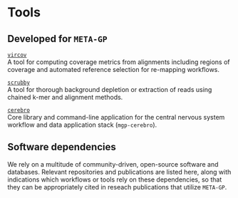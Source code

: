 # Tools

## Developed for `META-GP`

[`vircov`](vircov.md)  
A tool for computing coverage metrics from alignments including regions of coverage and automated reference selection for re-mapping workflows.

[`scrubby`](scrubby.md)  
A tool for thorough background depletion or extraction of reads using chained k-mer and alignment methods.

[`cerebro`](mgp-cerebro.md)  
Core library and command-line application for the central nervous system workflow and data application stack (`mgp-cerebro`).

## Software dependencies

We rely on a multitude of community-driven, open-source software and databases. Relevant repositories and publications are listed here, along with
indications which workflows or tools rely on these dependencies, so that they can be appropriately cited in reseach publications that utilize `META-GP`. 